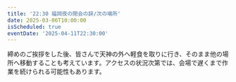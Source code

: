```yaml
---
title: '22:30 福岡夜の閉会の辞/次の場所'
date: 2025-03-06T10:00:00
isScheduled: true
eventDate: '2025-04-11T22:30:00'
---
```


締めのご挨拶をした後、皆さんで天神の外へ軽食を取りに行き、そのまま他の場所へ移動することも考えています。アクセスの状況次第では、会場で遅くまで作業を続けられる可能性もあります。

